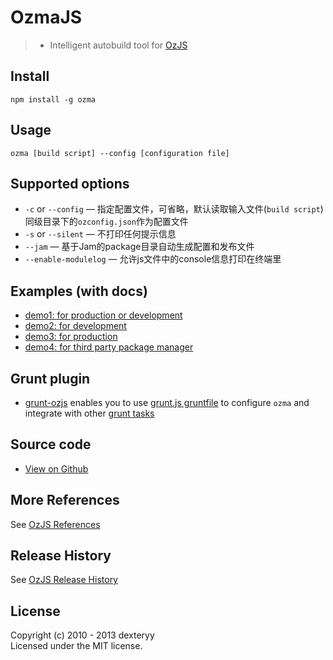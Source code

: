 <!---
layout: intro
title: OzmaJS
-->

# OzmaJS

> * Intelligent autobuild tool for [OzJS](http://ozjs.org)

## Install

```
npm install -g ozma
```

## Usage

```
ozma [build script] --config [configuration file]
```

## Supported options

* `-c` or `--config` — 指定配置文件，可省略，默认读取输入文件(`build script`)同级目录下的`ozconfig.json`作为配置文件
* `-s` or `--silent` — 不打印任何提示信息
* `--jam` — 基于Jam的package目录自动生成配置和发布文件
* `--enable-modulelog` — 允许js文件中的console信息打印在终端里

## Examples (with docs)

* [demo1: for production or development](http://ozjs.org/ozma/examples/demo1.html)
* [demo2: for development](http://ozjs.org/ozma/examples/demo2.html)
* [demo3: for production](http://ozjs.org/ozma/examples/demo3.html)
* [demo4: for third party package manager](http://ozjs.org/ozma/examples/demo4.html)

## Grunt plugin

* [grunt-ozjs](https://github.com/dexteryy/grunt-ozjs) enables you to use [grunt.js gruntfile](https://github.com/gruntjs/grunt/blob/master/docs/getting_started.md) to configure `ozma` and integrate with other [grunt tasks](http://gruntjs.com/)

## Source code

* [View on Github](https://github.com/dexteryy/ozma.js)

## More References

See [OzJS References](http://ozjs.org/#ref)

## Release History

See [OzJS Release History](http://ozjs.org/#release)

## License

Copyright (c) 2010 - 2013 dexteryy  
Licensed under the MIT license.

